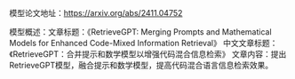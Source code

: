 模型论文地址：https://arxiv.org/abs/2411.04752

模型概述：文章标题：《RetrieveGPT: Merging Prompts and Mathematical Models for Enhanced Code-Mixed Information Retrieval》
中文文章标题：《RetrieveGPT：合并提示和数学模型以增强代码混合信息检索》
文章内容：提出RetrieveGPT模型，融合提示和数学模型，提高代码混合语言信息检索效果。

